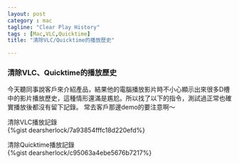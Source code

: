 ```yaml
---
layout: post
category : mac
tagline: "Clear Play History"
tags : [Mac,VLC,Quicktime]
title: "清除VLC/Quicktime的播放歷史"

---
```

### 清除VLC、Quicktime的播放歷史  

今天聽同事說客戶來介紹產品，結果他的電腦播放影片時不小心顯示出來很多D槽中的影片播放歷史，這種情形還滿是尷尬。所以找了以下的指令，測試過正常也確實播放後都沒有留下記錄。
常去客戶那邊demo的要注意啊～


清除VLC播放記錄  
{%gist dearsherlock/7a93854fffc18d220efd%}

清除Quicktime播放記錄  
{%gist dearsherlock/c95063a4ebe5676b7217%}